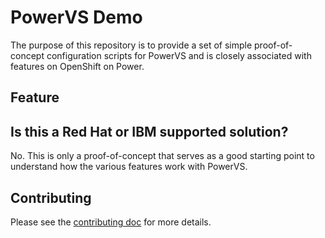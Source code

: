 # PowerVS Demo

The purpose of this repository is to provide a set of simple proof-of-concept configuration scripts for PowerVS and is closely associated with features on OpenShift on Power.

## Feature



## Is this a Red Hat or IBM supported solution?

No. This is only a proof-of-concept that serves as a good starting point to understand how the various features work with PowerVS.

## Contributing
Please see the [contributing doc](CONTRIBUTING.md) for more details.
